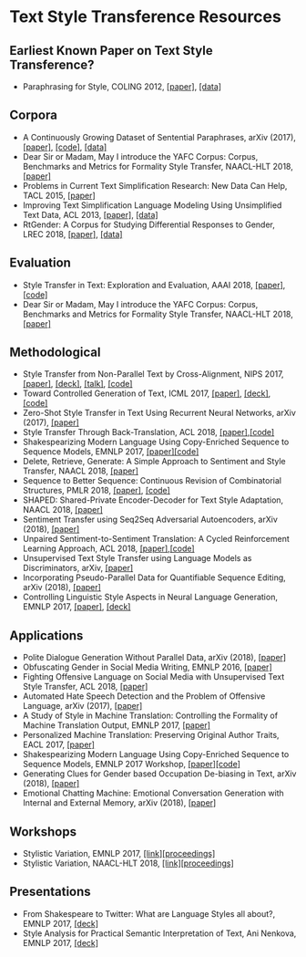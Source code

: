 # Text Style Transference Resources

## Earliest Known Paper on Text Style Transference?
* Paraphrasing for Style, COLING 2012, [[paper]](http://www.aclweb.org/anthology/C12-1177), [[data]](https://github.com/cocoxu/Shakespeare)

## Corpora
* A Continuously Growing Dataset of Sentential Paraphrases, arXiv (2017), [[paper]](https://arxiv.org/pdf/1708.00391.pdf), [[code]](https://github.com/lanwuwei/Twitter-URL-Corpus), [[data]](https://languagenet.github.io/)
* Dear Sir or Madam, May I introduce the YAFC Corpus: Corpus, Benchmarks and Metrics for Formality Style Transfer, NAACL-HLT 2018, [[paper]](https://arxiv.org/abs/1803.06535)
* Problems in Current Text Simplification Research: New Data Can Help, TACL 2015, [[paper]](https://cocoxu.github.io/publications/tacl2015-text-simplification-opinion.pdf)
* Improving Text Simplification Language Modeling Using Unsimplified Text Data, ACL 2013, [[paper]](http://www.aclweb.org/anthology/P13-1151), [[data]](http://www.cs.pomona.edu/~dkauchak/simplification/)
* RtGender: A Corpus for Studying Differential Responses to Gender, LREC 2018, [[paper]](http://www.lrec-conf.org/proceedings/lrec2018/pdf/903.pdf), [[data]](https://nlp.stanford.edu/robvoigt/rtgender/)

## Evaluation
* Style Transfer in Text: Exploration and Evaluation, AAAI 2018, [[paper]](https://arxiv.org/abs/1711.06861), [[code]](https://github.com/fuzhenxin/text_style_transfer)
* Dear Sir or Madam, May I introduce the YAFC Corpus: Corpus, Benchmarks and Metrics for Formality Style Transfer, NAACL-HLT 2018, [[paper]](https://arxiv.org/abs/1803.06535)

## Methodological
* Style Transfer from Non-Parallel Text by Cross-Alignment, NIPS 2017, [[paper]](https://papers.nips.cc/paper/7259-style-transfer-from-non-parallel-text-by-cross-alignment.pdf), [[deck]](http://people.csail.mit.edu/tianxiao/papers/nips17_language-style-transfer_slides.pdf), [[talk]](https://www.youtube.com/watch?v=OyjXG44j-gs), [[code]](https://github.com/shentianxiao/language-style-transfer)
* Toward Controlled Generation of Text, ICML 2017, [[paper]](https://arxiv.org/abs/1703.00955), [[deck]](http://www.cs.cmu.edu/%7Ezhitingh/data/icml17toward_slides.pdf), [[code]](https://github.com/GBLin5566/toward-controlled-generation-of-text-pytorch)
* Zero-Shot Style Transfer in Text Using Recurrent Neural Networks, arXiv (2017), [[paper]](https://arxiv.org/abs/1711.04731)
* Style Transfer Through Back-Translation, ACL 2018, [[paper]](https://arxiv.org/abs/1804.09000),[[code]](https://github.com/shrimai/Style-Transfer-Through-Back-Translation)
* Shakespearizing Modern Language Using Copy-Enriched Sequence to Sequence Models, EMNLP 2017, [[paper]](https://arxiv.org/abs/1707.01161)[[code]](https://github.com/harsh19/Shakespearizing-Modern-English)
* Delete, Retrieve, Generate: A Simple Approach to Sentiment and Style Transfer, NAACL 2018, [[paper]](https://arxiv.org/abs/1804.06437)
* Sequence to Better Sequence: Continuous Revision of Combinatorial Structures, PMLR 2018, [[paper]](http://proceedings.mlr.press/v70/mueller17a.html), [[code]](https://bitbucket.org/jwmueller/sequence-to-better-sequence/)
* SHAPED: Shared-Private Encoder-Decoder for Text Style Adaptation, NAACL 2018, [[paper]](https://arxiv.org/abs/1804.04093)
* Sentiment Transfer using Seq2Seq Adversarial Autoencoders, arXiv (2018), [[paper]](https://arxiv.org/abs/1804.04003)
* Unpaired Sentiment-to-Sentiment Translation: A Cycled Reinforcement Learning Approach, ACL 2018, [[paper]](https://arxiv.org/abs/1805.05181),[[code]](https://github.com/lancopku/unpaired-sentiment-translation)
* Unsupervised Text Style Transfer using Language Models as Discriminators, arXiv, [[paper]](https://arxiv.org/abs/1805.11749)
* Incorporating Pseudo-Parallel Data for Quantifiable Sequence Editing, arXiv (2018), [[paper]](https://arxiv.org/abs/1804.07007)
* Controlling Linguistic Style Aspects in Neural Language Generation, EMNLP 2017, [[paper]](https://arxiv.org/abs/1707.02633), [[deck]](https://drive.google.com/file/d/0Bzjv7VfckQWiUElucEV0LXM4Mk42dGF5aTZIbEZwOWpTLW5n/view)


## Applications
* Polite Dialogue Generation Without Parallel Data, arXiv (2018), [[paper]](https://arxiv.org/abs/1805.03162)
* Obfuscating Gender in Social Media Writing, EMNLP 2016, [[paper]](http://www.aclweb.org/anthology/W16-5603.pdf)  
* Fighting Offensive Language on Social Media with Unsupervised Text Style Transfer, ACL 2018, [[paper]](https://arxiv.org/abs/1805.07685)
* Automated Hate Speech Detection and the Problem of Offensive Language, arXiv (2017), [[paper]](https://arxiv.org/pdf/1703.04009.pdf)
* A Study of Style in Machine Translation: Controlling the Formality of Machine Translation Output, EMNLP 2017, [[paper]](http://xingniu.org/pub/formalitymt_emnlp17.pdf)
* Personalized Machine Translation: Preserving Original Author Traits, EACL 2017, [[paper]](https://arxiv.org/pdf/1610.05461.pdf) 
* Shakespearizing Modern Language Using Copy-Enriched Sequence to Sequence Models, EMNLP 2017 Workshop, [[paper]](https://arxiv.org/abs/1707.01161)[[code]](https://github.com/harsh19/Shakespearizing-Modern-English)
* Generating Clues for Gender based Occupation De-biasing in Text, arXiv (2018), [[paper]](https://arxiv.org/pdf/1804.03839.pdf)
* Emotional Chatting Machine: Emotional Conversation Generation with Internal
and External Memory, arXiv (2018), [[paper]](https://arxiv.org/pdf/1704.01074.pdf)

## Workshops
* Stylistic Variation, EMNLP 2017, [[link]](https://sites.google.com/site/workshoponstylisticvariation/)[[proceedings]](http://aclweb.org/anthology/W17-4900)
* Stylistic Variation, NAACL-HLT 2018, [[link]](https://sites.google.com/view/2ndstylisticvariation/home)[[proceedings]](http://aclweb.org/anthology/W18-1600)

## Presentations
* From Shakespeare to Twitter: What are Language Styles all about?, EMNLP 2017, [[deck]](https://cocoxu.github.io/files/20170908_StyVa_EMNLP2017.pdf)
* Style Analysis for Practical Semantic Interpretation of Text, Ani Nenkova, EMNLP 2017, [[deck]](https://drive.google.com/file/d/0Bzjv7VfckQWiQkZmZmlTRmRiUUNBOXZfWVZlVTZrb0RSYXVF/view)
